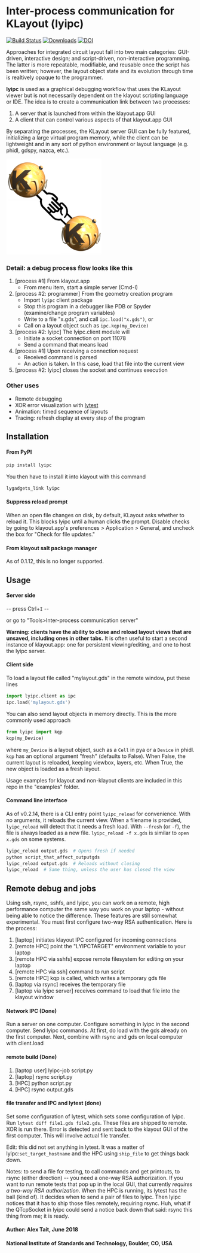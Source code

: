 # Inter-process communication for KLayout (lyipc)
[![Build Status](https://travis-ci.com/atait/klayout-ipc.svg?branch=master)](https://travis-ci.com/atait/klayout-ipc)
[![Downloads](https://static.pepy.tech/personalized-badge/lyipc?period=total&units=international_system&left_color=grey&right_color=brightgreen&left_text=Downloads)](https://pepy.tech/project/lyipc)
[![DOI](https://zenodo.org/badge/138979016.svg)](https://zenodo.org/badge/latestdoi/138979016)

Approaches for integrated circuit layout fall into two main categories: GUI-driven, interactive design; and script-driven, non-interactive programming. The latter is more repeatable, modifiable, and reusable once the script has been written; however, the layout object state and its evolution through time is realtively opaque to the programmer.

__lyipc__ is used as a graphical debugging workflow that uses the KLayout viewer but is not necessarily dependent on the klayout scripting language or IDE. The idea is to create a communication link between two processes:
1. A server that is launched from within the klayout.app GUI
2. A client that can control various aspects of that klayout.app GUI

By separating the processes, the KLayout server GUI can be fully featured, initializing a large virtual program memory, while the client can be lightweight and in any sort of python environment or layout language (e.g. phidl, gdspy, nazca, etc.).

![](icons/lyipc.png?raw=true)


### Detail: a debug process flow looks like this
1. [process #1] From klayout.app
    - From menu item, start a simple server (Cmd-I)
2. [process #2: programmer] From the geometry creation program
    - Import `lyipc` client package
    - Stop this program in a debugger like PDB or Spyder (examine/change program variables)
    - Write to a file "x.gds", and call `ipc.load("x.gds")`, or
    - Call on a layout object such as `ipc.kqp(my_Device)`
3. [process #2: lyipc] The lyipc.client module will
    - Initiate a socket connection on port 11078
    - Send a command that means load
4. [process #1] Upon receiving a connection request
    - Received command is parsed
    - An action is taken. In this case, load that file into the current view
5. [process #2: lyipc] closes the socket and continues execution

### Other uses
- Remote debugging
- XOR error visualization with [lytest](https://github.com/atait/lytest)
- Animation: timed sequence of layouts
- Tracing: refresh display at every step of the program


## Installation
#### From PyPI

```sh
pip install lyipc
```

You then have to install it into klayout with this command

```bash
lygadgets_link lyipc
```

#### Suppress reload prompt
When an open file changes on disk, by default, KLayout asks whether to reload it. This blocks lyipc until a human clicks the prompt. Disable checks by going to klayout.app's preferences > Application > General, and uncheck the box for "Check for file updates."

#### From klayout salt package manager
As of 0.1.12, this is no longer supported.


## Usage
#### Server side
-- press Ctrl+`I` --

or go to "Tools>Inter-process communication server"

__Warning: clients have the ability to close and reload layout views that are unsaved, including ones in other tabs.__ It is often useful to start a second instance of klayout.app: one for persistent viewing/editing, and one to host the lyipc server.

#### Client side
To load a layout file called "mylayout.gds" in the remote window, put these lines
```python
import lyipc.client as ipc
ipc.load('mylayout.gds')
```

You can also send layout objects in memory directly. This is the more commonly used approach
```python
from lyipc import kqp
kqp(my_Device)
```
where `my_Device` is a layout object, such as a `Cell` in pya or a `Device` in phidl. `kqp` has an optional argument "fresh" (defaults to False). When False, the current layout is reloaded, keeping viewbox, layers, etc. When True, the new object is loaded as a fresh layout.

Usage examples for klayout and non-klayout clients are included in this repo in the "examples" folder.

#### Command line interface
As of v0.2.14, there is a CLI entry point `lyipc_reload` for convenience.
With no arguments, it reloads the current view. When a filename is provided, `lyipc_reload` will detect that it needs a fresh load. With `--fresh` (or `-f`), the file is always loaded as a new file. `lyipc_reload -f x.gds` is similar to `open x.gds` on some systems.

```bash
lyipc_reload output.gds  # Opens fresh if needed
python script_that_affect_outputgds
lyipc_reload output.gds  # Reloads without closing
lyipc_reload  # Same thing, unless the user has closed the view
```

## Remote debug and jobs
Using ssh, rsync, sshfs, and lyipc, you can work on a remote, high performance computer the same way you work on your laptop - without being able to notice the difference. These features are still somewhat experimental. You must first configure two-way RSA authentication. Here is the process:

1. [laptop] initiates klayout IPC configured for incoming connections
1. [remote HPC] point the "LYIPCTARGET" environment variable to your laptop
1. [remote HPC via sshfs] expose remote filesystem for editing on your laptop
1. [remote HPC via ssh] command to run script
1. [remote HPC] kqp is called, which writes a temporary gds file
1. [laptop via rsync] receives the temporary file
1. [laptop via lyipc server] receives command to load that file into the klayout window

#### Network IPC (Done)
Run a server on one computer. Configure something in lyipc in the second computer. Send lyipc commands. At first, do load with the gds already on the first computer. Next, combine with rsync and gds on local computer with client.load

#### remote build (Done)
1. [laptop user] lyipc-job script.py
1. [laptop] rsync script.py
1. [HPC] python script.py
1. [HPC] rsync output.gds


#### file transfer and IPC and lytest (done)
Set some configuration of lytest, which sets some configuration of lyipc. Run `lytest diff file1.gds file2.gds`. These files are shipped to remote. XOR is run there. Error is detected and sent back to the klayout GUI of the first computer. This will involve actual file transfer.

Edit: this did not set anything in lytest. It was a matter of lyipc:`set_target_hostname` and the HPC using `ship_file` to get things back down.

Notes: to send a file for testing, to call commands and get printouts, to rsync (either direction) -- you need a one-way RSA authorization. If you want to run remote tests that pop up in the local GUI, that currently *requires a two-way RSA authorization*. When the HPC is running, its lytest has the ball (kind of). It decides when to send a pair of files to lyipc. Then lyipc notices that it has to ship those files remotely, requiring rsync. Huh, what if the QTcpSocket in lyipc could send a notice back down that said: rsync this thing from me; it is ready.


#### Author: Alex Tait, June 2018
#### National Institute of Standards and Technology, Boulder, CO, USA
